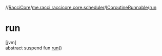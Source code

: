 //[RacciCore](../../../index.md)/[me.racci.raccicore.core.scheduler](../index.md)/[ICoroutineRunnable](index.md)/[run](run.md)

# run

[jvm]\
abstract suspend fun [run](run.md)()
